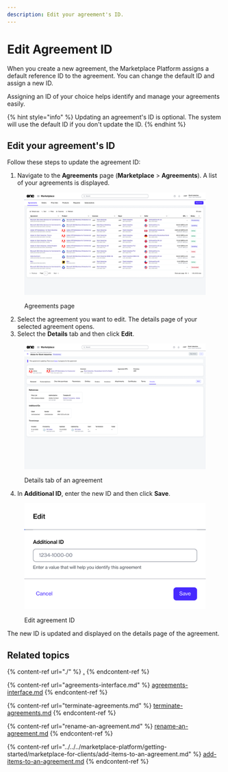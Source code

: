 ```yaml
---
description: Edit your agreement's ID.
---
```


# Edit Agreement ID

When you create a new agreement, the Marketplace Platform assigns a default reference ID to the agreement. You can change the default ID and assign a new ID.&#x20;

Assigning an ID of your choice helps identify and manage your agreements easily.

{% hint style="info" %}
Updating an agreement's ID is optional. The system will use the default ID if you don't update the ID.
{% endhint %}

## Edit your agreement's ID

Follow these steps to update the agreement ID:

1. Navigate to the **Agreements** page (**Marketplace** > **Agreements**). A list of your agreements is displayed.

<figure><img src="../../../.gitbook/assets/image (359).png" alt=""><figcaption><p>Agreements page</p></figcaption></figure>

2. Select the agreement you want to edit. The details page of your selected agreement opens.
3. Select the **Details** tab and then click **Edit**.&#x20;

<figure><img src="../../../.gitbook/assets/image (360).png" alt=""><figcaption><p>Details tab of an agreement</p></figcaption></figure>

4. In **Additional ID**, enter the new ID and then click **Save**.&#x20;

<figure><img src="../../../.gitbook/assets/image (361).png" alt="" width="563"><figcaption><p>Edit agreement ID</p></figcaption></figure>

The new ID is updated and displayed on the details page of the agreement.

## Related topics

{% content-ref url="./" %}
[.](./)
{% endcontent-ref %}

{% content-ref url="agreements-interface.md" %}
[agreements-interface.md](agreements-interface.md)
{% endcontent-ref %}

{% content-ref url="terminate-agreements.md" %}
[terminate-agreements.md](terminate-agreements.md)
{% endcontent-ref %}

{% content-ref url="rename-an-agreement.md" %}
[rename-an-agreement.md](rename-an-agreement.md)
{% endcontent-ref %}

{% content-ref url="../../../marketplace-platform/getting-started/marketplace-for-clients/add-items-to-an-agreement.md" %}
[add-items-to-an-agreement.md](../../../marketplace-platform/getting-started/marketplace-for-clients/add-items-to-an-agreement.md)
{% endcontent-ref %}
